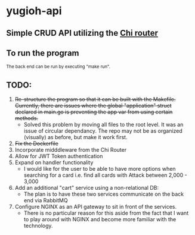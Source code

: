 # yugioh-api

## Simple CRUD API utilizing the [Chi router](https://github.com/go-chi/chi)

## To run the program

<sub>The back end can be run by executing "make run".</sub>

## TODO:

1. ~~Re-structure the program so that it can be built with the Makefile. Currently, there are issues where the global "application" struct declared in main.go is preventing the app var from using certain methods.~~
   - Solved this problem by moving all files to the root level. It was an issue of circular dependancy. The repo may not be as organized (visually) as before, but make it work first.
2. ~~Fix the Dockerfile~~
3. Incorporate midddleware from the Chi Router
4. Allow for JWT Token authentication
5. Expand on handler functionality
   - I would like for the user to be able to have more options when searching for a card i.e. find all cards with Attack between 2,000 - 3,000</sub>
6. Add an additional "cart" service using a non-relational DB:
   - The plan is to have these two services communicate on the back end via RabbitMQ
7. Configure NGINX as an API gateway to sit in front of the services.
   - There is no particular reason for this aside from the fact that I want to play around with NGINX and become more familiar with the technology.
